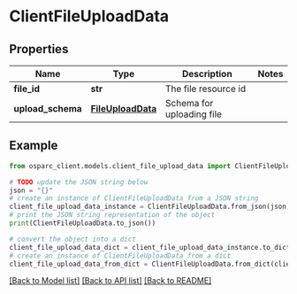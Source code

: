 # ClientFileUploadData


## Properties

Name | Type | Description | Notes
------------ | ------------- | ------------- | -------------
**file_id** | **str** | The file resource id | 
**upload_schema** | [**FileUploadData**](FileUploadData.md) | Schema for uploading file | 

## Example

```python
from osparc_client.models.client_file_upload_data import ClientFileUploadData

# TODO update the JSON string below
json = "{}"
# create an instance of ClientFileUploadData from a JSON string
client_file_upload_data_instance = ClientFileUploadData.from_json(json)
# print the JSON string representation of the object
print(ClientFileUploadData.to_json())

# convert the object into a dict
client_file_upload_data_dict = client_file_upload_data_instance.to_dict()
# create an instance of ClientFileUploadData from a dict
client_file_upload_data_from_dict = ClientFileUploadData.from_dict(client_file_upload_data_dict)
```
[[Back to Model list]](../README.md#documentation-for-models) [[Back to API list]](../README.md#documentation-for-api-endpoints) [[Back to README]](../README.md)


